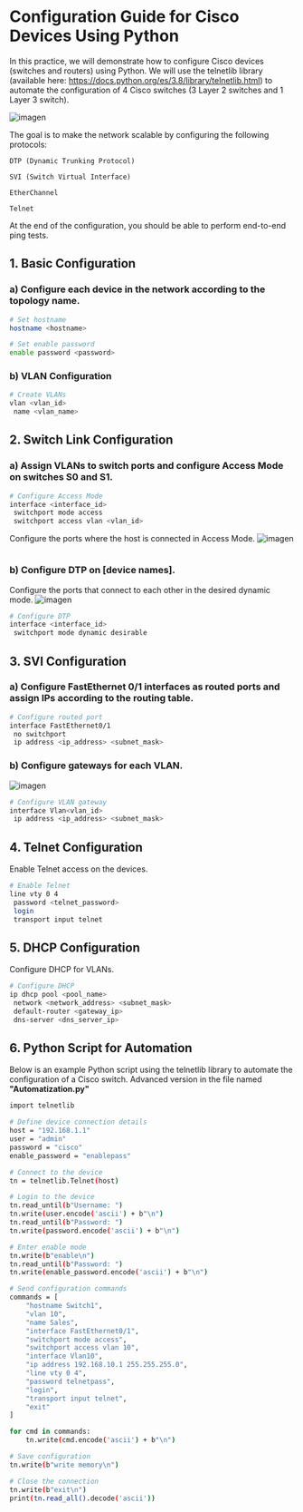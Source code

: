 # Configuration Guide for Cisco Devices Using Python
In this practice, we will demonstrate how to configure Cisco devices (switches and routers) using Python. We will use the telnetlib library (available here: https://docs.python.org/es/3.8/library/telnetlib.html) to automate the configuration of 4 Cisco switches (3 Layer 2 switches and 1 Layer 3 switch).

![imagen](https://github.com/user-attachments/assets/b0e4ff1d-a1e9-4164-aea9-401f96fba9c6)


The goal is to make the network scalable by configuring the following protocols:

    DTP (Dynamic Trunking Protocol)

    SVI (Switch Virtual Interface)

    EtherChannel

    Telnet

At the end of the configuration, you should be able to perform end-to-end ping tests.
## 1. Basic Configuration
### a) Configure each device in the network according to the topology name.
```bash
# Set hostname
hostname <hostname>

# Set enable password
enable password <password>
```
### b) VLAN Configuration
```bash
# Create VLANs
vlan <vlan_id>
 name <vlan_name>
 ```
## 2. Switch Link Configuration
### a) Assign VLANs to switch ports and configure Access Mode on switches S0 and S1.
```bash
# Configure Access Mode
interface <interface_id>
 switchport mode access
 switchport access vlan <vlan_id>
```
Configure the ports where the host is connected in Access Mode.
 ![imagen](https://github.com/user-attachments/assets/b8a33266-4818-460c-8ae2-6b30b1d4c2bb)
```bash
```
### b) Configure DTP on [device names].
Configure the ports that connect to each other in the desired dynamic mode.
 ![imagen](https://github.com/user-attachments/assets/2d182579-2e81-416e-997d-9d4222ff92a8)
```bash
# Configure DTP
interface <interface_id>
 switchport mode dynamic desirable
```
## 3. SVI Configuration
### a) Configure FastEthernet 0/1 interfaces as routed ports and assign IPs according to the routing table.
```bash
# Configure routed port
interface FastEthernet0/1
 no switchport
 ip address <ip_address> <subnet_mask>
```
### b) Configure gateways for each VLAN.

 ![imagen](https://github.com/user-attachments/assets/caaab837-eafd-4efe-8772-aefe2a94004c)
```bash
# Configure VLAN gateway
interface Vlan<vlan_id>
 ip address <ip_address> <subnet_mask>
```
## 4. Telnet Configuration
Enable Telnet access on the devices.
```bash
# Enable Telnet
line vty 0 4
 password <telnet_password>
 login
 transport input telnet
```

## 5. DHCP Configuration
Configure DHCP for VLANs.
```bash
# Configure DHCP
ip dhcp pool <pool_name>
 network <network_address> <subnet_mask>
 default-router <gateway_ip>
 dns-server <dns_server_ip>
```

## 6. Python Script for Automation
Below is an example Python script using the telnetlib library to automate the configuration of a Cisco switch.
Advanced version in the file named **"Automatization.py"**
```bash
import telnetlib

# Define device connection details
host = "192.168.1.1"
user = "admin"
password = "cisco"
enable_password = "enablepass"

# Connect to the device
tn = telnetlib.Telnet(host)

# Login to the device
tn.read_until(b"Username: ")
tn.write(user.encode('ascii') + b"\n")
tn.read_until(b"Password: ")
tn.write(password.encode('ascii') + b"\n")

# Enter enable mode
tn.write(b"enable\n")
tn.read_until(b"Password: ")
tn.write(enable_password.encode('ascii') + b"\n")

# Send configuration commands
commands = [
    "hostname Switch1",
    "vlan 10",
    "name Sales",
    "interface FastEthernet0/1",
    "switchport mode access",
    "switchport access vlan 10",
    "interface Vlan10",
    "ip address 192.168.10.1 255.255.255.0",
    "line vty 0 4",
    "password telnetpass",
    "login",
    "transport input telnet",
    "exit"
]

for cmd in commands:
    tn.write(cmd.encode('ascii') + b"\n")

# Save configuration
tn.write(b"write memory\n")

# Close the connection
tn.write(b"exit\n")
print(tn.read_all().decode('ascii'))
```
